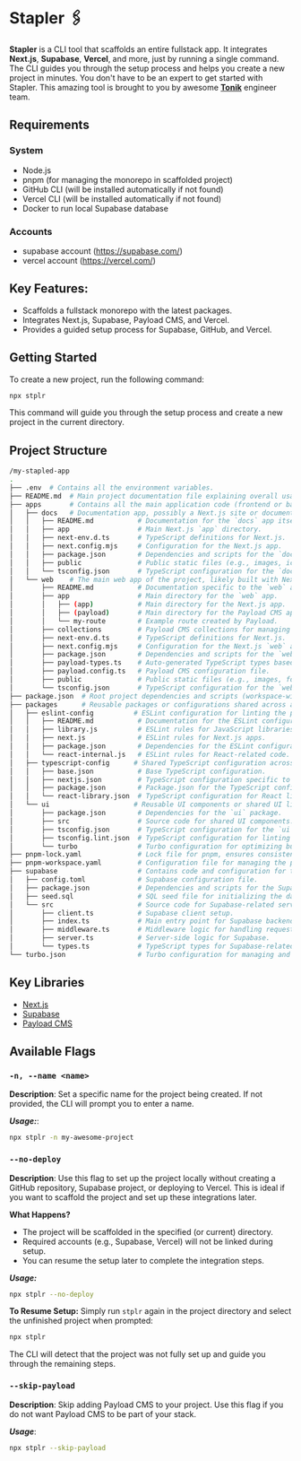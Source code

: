 # Stapler 🖇️

**Stapler** is a CLI tool that scaffolds an entire fullstack app.
It integrates **Next.js**, **Supabase**, **Vercel**, and more, just by running a single command.
The CLI guides you through the setup process and helps you create a new project in minutes.
You don't have to be an expert to get started with Stapler.
This amazing tool is brought to you by awesome [**Tonik**](https://www.tonik.com/) engineer team.

## Requirements

### System

- Node.js
- pnpm (for managing the monorepo in scaffolded project)
- GitHub CLI (will be installed automatically if not found)
- Vercel CLI (will be installed automatically if not found)
- Docker to run local Supabase database

### Accounts

- supabase account (https://supabase.com/)
- vercel account (https://vercel.com/)

## Key Features:

- Scaffolds a fullstack monorepo with the latest packages.
- Integrates Next.js, Supabase, Payload CMS, and Vercel.
- Provides a guided setup process for Supabase, GitHub, and Vercel.

## Getting Started

To create a new project, run the following command:

```bash
npx stplr
```

This command will guide you through the setup process and create a new project in the current directory.

## Project Structure

```bash
/my-stapled-app
.
├── .env  # Contains all the environment variables.
├── README.md  # Main project documentation file explaining overall usage and features.
├── apps       # Contains all the main application code (frontend or backend).
│   ├── docs   # Documentation app, possibly a Next.js site or documentation tool.
│   │   ├── README.md           # Documentation for the `docs` app itself.
│   │   ├── app                 # Main Next.js `app` directory.
│   │   ├── next-env.d.ts       # TypeScript definitions for Next.js.
│   │   ├── next.config.mjs     # Configuration for the Next.js app.
│   │   ├── package.json        # Dependencies and scripts for the `docs` app.
│   │   ├── public              # Public static files (e.g., images, icons) for the `docs` app.
│   │   └── tsconfig.json       # TypeScript configuration for the `docs` app.
│   └── web    # The main web app of the project, likely built with Next.js and Payload CMS.
│       ├── README.md           # Documentation specific to the `web` app.
│       ├── app                 # Main directory for the `web` app.
│       │   ├── (app)           # Main directory for the Next.js app.
│       │   ├── (payload)       # Main directory for the Payload CMS app.
│       │   └── my-route        # Example route created by Payload.
│       ├── collections         # Payload CMS collections for managing database entities.
│       ├── next-env.d.ts       # TypeScript definitions for Next.js.
│       ├── next.config.mjs     # Configuration for the Next.js `web` app.
│       ├── package.json        # Dependencies and scripts for the `web` app.
│       ├── payload-types.ts    # Auto-generated TypeScript types based on Payload CMS collections.
│       ├── payload.config.ts   # Payload CMS configuration file.
│       ├── public              # Public static files (e.g., images, fonts) for the `web` app.
│       └── tsconfig.json       # TypeScript configuration for the `web` app.
├── package.json  # Root project dependencies and scripts (workspace-wide or shared).
├── packages      # Reusable packages or configurations shared across apps.
│   ├── eslint-config          # ESLint configuration for linting the project.
│   │   ├── README.md           # Documentation for the ESLint configuration package.
│   │   ├── library.js          # ESLint rules for JavaScript libraries.
│   │   ├── next.js             # ESLint rules for Next.js apps.
│   │   ├── package.json        # Dependencies for the ESLint configuration package.
│   │   └── react-internal.js   # ESLint rules for React-related code.
│   ├── typescript-config      # Shared TypeScript configuration across different apps.
│   │   ├── base.json           # Base TypeScript configuration.
│   │   ├── nextjs.json         # TypeScript configuration specific to Next.js.
│   │   ├── package.json        # Package.json for the TypeScript configuration package.
│   │   └── react-library.json  # TypeScript configuration for React libraries.
│   └── ui                     # Reusable UI components or shared UI library.
│       ├── package.json        # Dependencies for the `ui` package.
│       ├── src                 # Source code for shared UI components.
│       ├── tsconfig.json       # TypeScript configuration for the `ui` package.
│       ├── tsconfig.lint.json  # TypeScript configuration for linting purposes.
│       └── turbo               # Turbo configuration for optimizing builds in the `ui` package.
├── pnpm-lock.yaml              # Lock file for pnpm, ensures consistency across installations.
├── pnpm-workspace.yaml         # Configuration file for managing the pnpm workspace.
├── supabase                    # Contains code and configuration for the Supabase backend.
│   ├── config.toml             # Supabase configuration file.
│   ├── package.json            # Dependencies and scripts for the Supabase backend.
│   ├── seed.sql                # SQL seed file for initializing the database.
│   └── src                     # Source code for Supabase-related server and client logic.
│       ├── client.ts           # Supabase client setup.
│       ├── index.ts            # Main entry point for Supabase backend.
│       ├── middleware.ts       # Middleware logic for handling requests.
│       ├── server.ts           # Server-side logic for Supabase.
│       └── types.ts            # TypeScript types for Supabase-related entities.
└── turbo.json                  # Turbo configuration for managing and optimizing monorepo tasks.

```

## Key Libraries

- [Next.js](https://nextjs.org/)
- [Supabase](https://supabase.io/)
- [Payload CMS](https://payloadcms.com/)

## Available Flags

### `-n, --name <name>`

**Description**: Set a specific name for the project being created. If not provided, the CLI will prompt you to enter a name.

**_Usage:_**:

```bash
npx stplr -n my-awesome-project
```

### `--no-deploy`

**Description**: Use this flag to set up the project locally without creating a GitHub repository, Supabase project, or deploying to Vercel. This is ideal if you want to scaffold the project and set up these integrations later.

**What Happens?**

- The project will be scaffolded in the specified (or current) directory.
- Required accounts (e.g., Supabase, Vercel) will not be linked during setup.
- You can resume the setup later to complete the integration steps.

**_Usage:_**

```bash
npx stplr --no-deploy
```

**To Resume Setup:**
Simply run `stplr` again in the project directory and select the unfinished project when prompted:

```bash
npx stplr
```

The CLI will detect that the project was not fully set up and guide you through the remaining steps.

### `--skip-payload`

**Description**: Skip adding Payload CMS to your project. Use this flag if you do not want Payload CMS to be part of your stack.

**_Usage_**:

```bash
npx stplr --skip-payload
```
